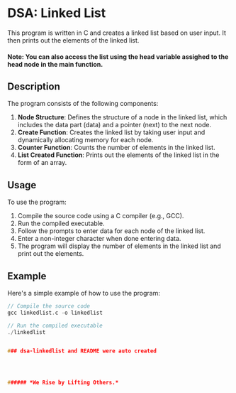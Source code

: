 # DSA: Linked List

This program is written in C and creates a linked list based on user input. It then prints out the elements of the linked list.

#### Note: You can also access the list using the head variable assighed to the head node in the main function.

## Description

The program consists of the following components:

1. **Node Structure**: Defines the structure of a node in the linked list, which includes the data part (data) and a pointer (next) to the next node.
2. **Create Function**: Creates the linked list by taking user input and dynamically allocating memory for each node.
3. **Counter Function**: Counts the number of elements in the linked list.
4. **List Created Function**: Prints out the elements of the linked list in the form of an array.

## Usage

To use the program:

1. Compile the source code using a C compiler (e.g., GCC).
2. Run the compiled executable.
3. Follow the prompts to enter data for each node of the linked list.
4. Enter a non-integer character when done entering data.
5. The program will display the number of elements in the linked list and print out the elements.

## Example

Here's a simple example of how to use the program:

```c
// Compile the source code
gcc linkedlist.c -o linkedlist

// Run the compiled executable
./linkedlist


### dsa-linkedlist and README were auto created




###### *We Rise by Lifting Others.*
